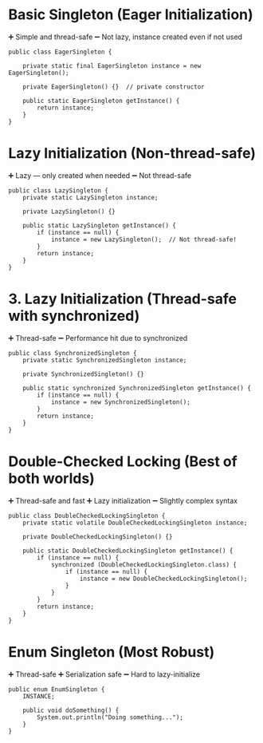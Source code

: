 # Basic Singleton (Eager Initialization)

➕ Simple and thread-safe
➖ Not lazy, instance created even if not used

    public class EagerSingleton {

        private static final EagerSingleton instance = new EagerSingleton();

        private EagerSingleton() {}  // private constructor

        public static EagerSingleton getInstance() {
            return instance;
        }
    }

# Lazy Initialization (Non-thread-safe)

➕ Lazy — only created when needed
➖ Not thread-safe

    public class LazySingleton {
        private static LazySingleton instance;

        private LazySingleton() {}

        public static LazySingleton getInstance() {
            if (instance == null) {
                instance = new LazySingleton();  // Not thread-safe!
            }
            return instance;
        }
    }

# 3. Lazy Initialization (Thread-safe with synchronized)

➕ Thread-safe
➖ Performance hit due to synchronized

    public class SynchronizedSingleton {
        private static SynchronizedSingleton instance;

        private SynchronizedSingleton() {}

        public static synchronized SynchronizedSingleton getInstance() {
            if (instance == null) {
                instance = new SynchronizedSingleton();
            }
            return instance;
        }
    }

# Double-Checked Locking (Best of both worlds)
➕ Thread-safe and fast
➕ Lazy initialization
➖ Slightly complex syntax

    public class DoubleCheckedLockingSingleton {
        private static volatile DoubleCheckedLockingSingleton instance;

        private DoubleCheckedLockingSingleton() {}

        public static DoubleCheckedLockingSingleton getInstance() {
            if (instance == null) {
                synchronized (DoubleCheckedLockingSingleton.class) {
                    if (instance == null) {
                        instance = new DoubleCheckedLockingSingleton();
                    }
                }
            }
            return instance;
        }
    }

# Enum Singleton (Most Robust)

➕ Thread-safe
➕ Serialization safe
➖ Hard to lazy-initialize

    public enum EnumSingleton {
        INSTANCE;

        public void doSomething() {
            System.out.println("Doing something...");
        }
    }